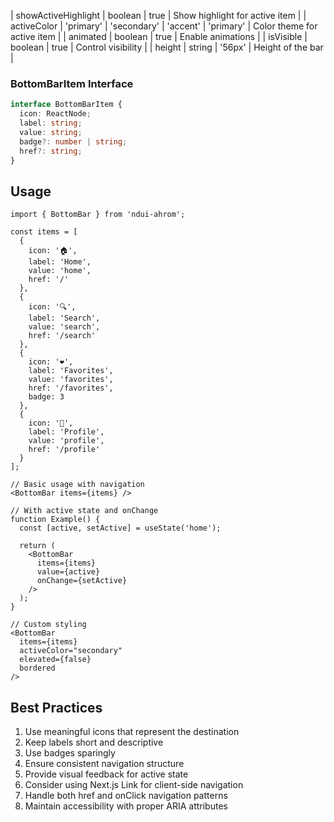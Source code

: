 | showActiveHighlight | boolean | true | Show highlight for active item |
| activeColor | 'primary' \| 'secondary' \| 'accent' | 'primary' | Color theme for active item |
| animated | boolean | true | Enable animations |
| isVisible | boolean | true | Control visibility |
| height | string | '56px' | Height of the bar |

### BottomBarItem Interface

```typescript
interface BottomBarItem {
  icon: ReactNode;
  label: string;
  value: string;
  badge?: number | string;
  href?: string;
}
```

## Usage

```tsx
import { BottomBar } from 'ndui-ahrom';

const items = [
  {
    icon: '🏠',
    label: 'Home',
    value: 'home',
    href: '/'
  },
  {
    icon: '🔍',
    label: 'Search',
    value: 'search',
    href: '/search'
  },
  {
    icon: '❤️',
    label: 'Favorites',
    value: 'favorites',
    href: '/favorites',
    badge: 3
  },
  {
    icon: '👤',
    label: 'Profile',
    value: 'profile',
    href: '/profile'
  }
];

// Basic usage with navigation
<BottomBar items={items} />

// With active state and onChange
function Example() {
  const [active, setActive] = useState('home');
  
  return (
    <BottomBar
      items={items}
      value={active}
      onChange={setActive}
    />
  );
}

// Custom styling
<BottomBar
  items={items}
  activeColor="secondary"
  elevated={false}
  bordered
/>
```

## Best Practices

1. Use meaningful icons that represent the destination
2. Keep labels short and descriptive
3. Use badges sparingly
4. Ensure consistent navigation structure
5. Provide visual feedback for active state
6. Consider using Next.js Link for client-side navigation
7. Handle both href and onClick navigation patterns
8. Maintain accessibility with proper ARIA attributes